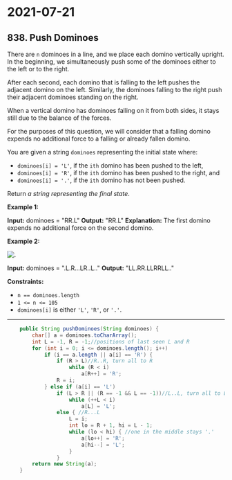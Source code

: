 # 2021-07-21

## 838. Push Dominoes

There are `n` dominoes in a line, and we place each domino vertically upright. In the beginning, we simultaneously push some of the dominoes either to the left or to the right.

After each second, each domino that is falling to the left pushes the adjacent domino on the left. Similarly, the dominoes falling to the right push their adjacent dominoes standing on the right.

When a vertical domino has dominoes falling on it from both sides, it stays still due to the balance of the forces.

For the purposes of this question, we will consider that a falling domino expends no additional force to a falling or already fallen domino.

You are given a string `dominoes` representing the initial state where:

- `dominoes[i] = 'L'`, if the `ith` domino has been pushed to the left,
- `dominoes[i] = 'R'`, if the `ith` domino has been pushed to the right, and
- `dominoes[i] = '.'`, if the `ith` domino has not been pushed.

Return _a string representing the final state_.

**Example 1:**

**Input:** dominoes = "RR.L"
**Output:** "RR.L"
**Explanation:** The first domino expends no additional force on the second domino.

**Example 2:**

![.](https://s3-lc-upload.s3.amazonaws.com/uploads/2018/05/18/domino.png)

**Input:** dominoes = ".L.R...LR..L.."
**Output:** "LL.RR.LLRRLL.."

**Constraints:**

- `n == dominoes.length`
- `1 <= n <= 105`
- `dominoes[i]` is either `'L'`, `'R'`, or `'.'`.

---

```java
    public String pushDominoes(String dominoes) {
        char[] a = dominoes.toCharArray();
        int L = -1, R = -1;//positions of last seen L and R
        for (int i = 0; i <= dominoes.length(); i++)
            if (i == a.length || a[i] == 'R') {
                if (R > L)//R..R, turn all to R
                    while (R < i)
                        a[R++] = 'R';
                R = i;
            } else if (a[i] == 'L')
                if (L > R || (R == -1 && L == -1))//L..L, turn all to L
                    while (++L < i)
                        a[L] = 'L';
                else { //R...L
                    L = i;
                    int lo = R + 1, hi = L - 1;
                    while (lo < hi) { //one in the middle stays '.'
                        a[lo++] = 'R';
                        a[hi--] = 'L';
                    }
                }
        return new String(a);
    }
```
